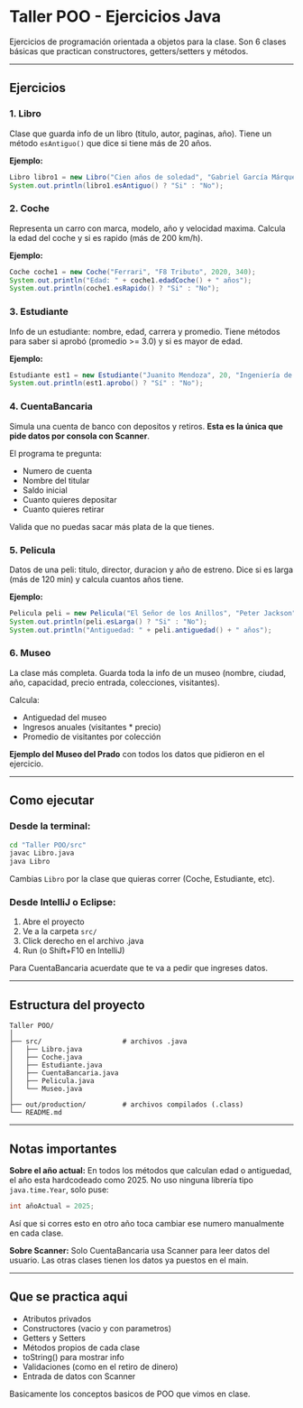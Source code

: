 # Taller POO - Ejercicios Java

Ejercicios de programación orientada a objetos para la clase. Son 6 clases básicas que practican constructores, getters/setters y métodos.

---

## Ejercicios

### 1. Libro
Clase que guarda info de un libro (titulo, autor, paginas, año). Tiene un método `esAntiguo()` que dice si tiene más de 20 años.

**Ejemplo:**
```java
Libro libro1 = new Libro("Cien años de soledad", "Gabriel García Márquez", 471, 1967);
System.out.println(libro1.esAntiguo() ? "Si" : "No");
```

### 2. Coche
Representa un carro con marca, modelo, año y velocidad maxima. Calcula la edad del coche y si es rapido (más de 200 km/h).

**Ejemplo:**
```java
Coche coche1 = new Coche("Ferrari", "F8 Tributo", 2020, 340);
System.out.println("Edad: " + coche1.edadCoche() + " años");
System.out.println(coche1.esRapido() ? "Si" : "No");
```

### 3. Estudiante
Info de un estudiante: nombre, edad, carrera y promedio. Tiene métodos para saber si aprobó (promedio >= 3.0) y si es mayor de edad.

**Ejemplo:**
```java
Estudiante est1 = new Estudiante("Juanito Mendoza", 20, "Ingeniería de Sistemas", 3.8);
System.out.println(est1.aprobo() ? "Sí" : "No");
```

### 4. CuentaBancaria
Simula una cuenta de banco con depositos y retiros. **Esta es la única que pide datos por consola con Scanner**.

El programa te pregunta:
- Numero de cuenta
- Nombre del titular  
- Saldo inicial
- Cuanto quieres depositar
- Cuanto quieres retirar

Valida que no puedas sacar más plata de la que tienes.

### 5. Pelicula
Datos de una peli: titulo, director, duracion y año de estreno. Dice si es larga (más de 120 min) y calcula cuantos años tiene.

**Ejemplo:**
```java
Pelicula peli = new Pelicula("El Señor de los Anillos", "Peter Jackson", 201, 2003);
System.out.println(peli.esLarga() ? "Si" : "No");
System.out.println("Antiguedad: " + peli.antiguedad() + " años");
```

### 6. Museo
La clase más completa. Guarda toda la info de un museo (nombre, ciudad, año, capacidad, precio entrada, colecciones, visitantes).

Calcula:
- Antiguedad del museo
- Ingresos anuales (visitantes * precio)
- Promedio de visitantes por colección

**Ejemplo del Museo del Prado** con todos los datos que pidieron en el ejercicio.

---

## Como ejecutar

### Desde la terminal:

```bash
cd "Taller POO/src"
javac Libro.java
java Libro
```

Cambias `Libro` por la clase que quieras correr (Coche, Estudiante, etc).

### Desde IntelliJ o Eclipse:

1. Abre el proyecto
2. Ve a la carpeta `src/`
3. Click derecho en el archivo .java
4. Run (o Shift+F10 en IntelliJ)

Para CuentaBancaria acuerdate que te va a pedir que ingreses datos.

---

## Estructura del proyecto

```
Taller POO/
│
├── src/                    # archivos .java
│   ├── Libro.java
│   ├── Coche.java
│   ├── Estudiante.java
│   ├── CuentaBancaria.java
│   ├── Pelicula.java
│   └── Museo.java
│
├── out/production/         # archivos compilados (.class)
└── README.md
```

---

## Notas importantes

**Sobre el año actual:** En todos los métodos que calculan edad o antiguedad, el año esta hardcodeado como 2025. No uso ninguna librería tipo `java.time.Year`, solo puse:

```java
int añoActual = 2025;
```

Así que si corres esto en otro año toca cambiar ese numero manualmente en cada clase.

**Sobre Scanner:** Solo CuentaBancaria usa Scanner para leer datos del usuario. Las otras clases tienen los datos ya puestos en el main.

---

## Que se practica aqui

- Atributos privados
- Constructores (vacio y con parametros)
- Getters y Setters  
- Métodos propios de cada clase
- toString() para mostrar info
- Validaciones (como en el retiro de dinero)
- Entrada de datos con Scanner

Basicamente los conceptos basicos de POO que vimos en clase.
